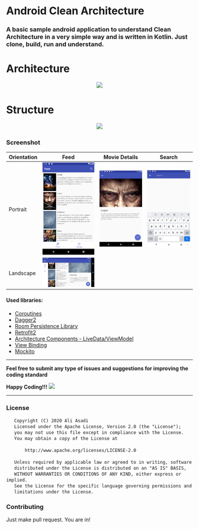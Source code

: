 # Android Clean Architecture

### A basic sample android application to understand Clean Architecture in a very simple way and is written in Kotlin. Just clone, build, run and understand.

# Architecture
<p align="center">
<img src="https://raw.githubusercontent.com/AliAsadi/Android-Clean-Architecture/master/screenshot/architecture0.png">
</p>

# Structure
<p align="center">
<img src="https://raw.githubusercontent.com/AliAsadi/Android-Clean-Architecture/master/screenshot/structure0.png">
</p>


### Screenshot

| Orientation  | Feed                                                          | Movie Details                                                          | Search                                                          |
|-------|--------------------------------------------------------------------------|------------------------------------------------------------------------------|---------------------------------------------------------------------------|
| Portrait | <img src="screenshot/screen1.png" width="250"> | <img src="screenshot/screen2.png" width="250"> | <img src="screenshot/screen4.png" width="250"> |
| Landscape | <img src="screenshot/screen3.png" width="350"> |


#### Used libraries:
* [Coroutines](https://kotlinlang.org/docs/reference/coroutines-overview.html)
* [Dagger2](https://dagger.dev/)
* [Room Persistence Library](https://developer.android.com/topic/libraries/architecture/room)
* [Retrofit2](https://github.com/square/retrofit)
* [Architecture Components - LiveData/ViewModel](https://developer.android.com/topic/libraries/architecture/index.html)
* [View Binding](https://developer.android.com/topic/libraries/view-binding)
* [Mockito](https://github.com/mockito/mockito)

--------------------------------------------------------------------------------------------

**Feel free to submit any type of issues and suggestions for improving the coding standard**

**Happy Coding!!!** ![](https://i.imgur.com/rneCZCN.png)

--------------------------------------------------------------------------------------------

### License
```
   Copyright (C) 2020 Ali Asadi
   Licensed under the Apache License, Version 2.0 (the "License");
   you may not use this file except in compliance with the License.
   You may obtain a copy of the License at

       http://www.apache.org/licenses/LICENSE-2.0

   Unless required by applicable law or agreed to in writing, software
   distributed under the License is distributed on an "AS IS" BASIS,
   WITHOUT WARRANTIES OR CONDITIONS OF ANY KIND, either express or implied.
   See the License for the specific language governing permissions and
   limitations under the License.
```

### Contributing
Just make pull request. You are in!
